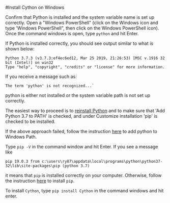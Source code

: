 
#Install Cython on Windows


Confirm that Python is installed and 
the system variable name is set up correctly. Open a "Windows PowerShell" 
(click on the Windows icon and type 'Windows PowerShell", 
then click on the Windows PowerShell icon). Once the command windows is open, type `python` and hit Enter. 

If Python is installed correctly, you should see output similar to what is shown below:  
    
    Python 3.7.3 (v3.7.3:ef4ec6ed12, Mar 25 2019, 21:26:53) [MSC v.1916 32 bit (Intel)] on win32
    Type "help", "copyright", "credits" or "license" for more information.
    
If you receive a message such as:

    The term 'python' is not recognized...` 
    
python is either not installed or the system variable path is not set up correctly.

The easiest way to proceed is to 
[reinstall Python](https://www.python.org/downloads/) and 
to make sure that 'Add Python 3.7 to PATH' is checked, and 
under Customize installation 'pip' is checked to be installed.      

If the above approach failed, follow the instruction [here](https://datatofish.com/add-python-to-windows-path/) 
to add python to Windows Path. 

Type `pip -V` in the command window and hit Enter. If you see a message like

    pip 19.0.3 from c:\users\ry87\appdata\local\programs\python\python37-32\lib\site-packages\pip (python 3.7)

it means that `pip` is installed correctly on your computer. 
Otherwise, follow the instruction [here](https://www.liquidweb.com/kb/install-pip-windows/) to install `pip`. 

To install `Cython`, 
type `pip install Cython` in the command windows and hit enter.


